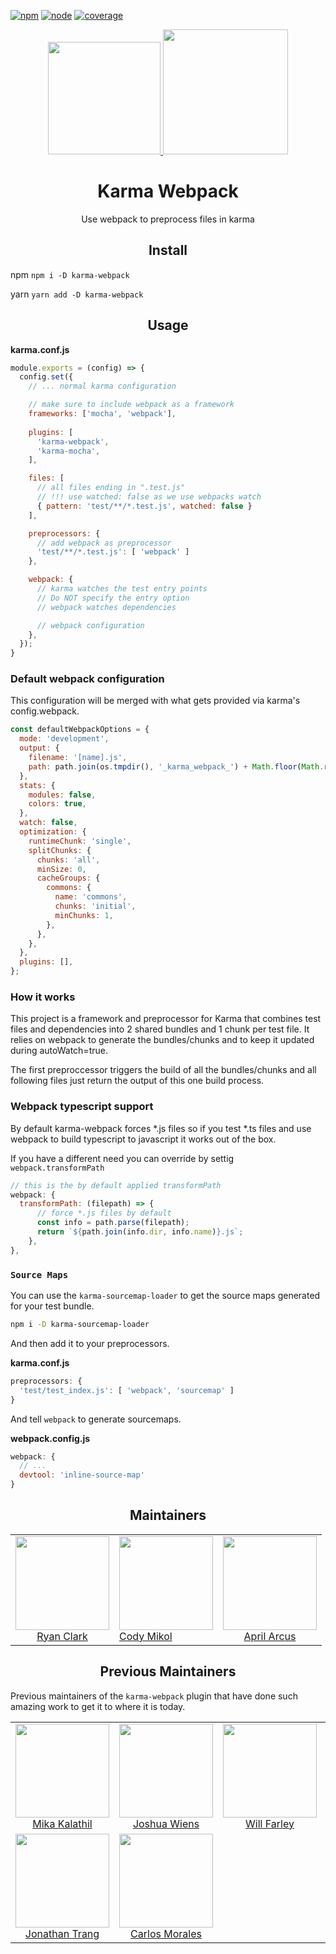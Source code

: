 [![npm][npm]][npm-url]
[![node][node]][node-url]
[![coverage][cover]][cover-url]

<div align="center">
  <a href='https://github.com/karma-runner/karma'>
    <img width="180" height="180"
      src="https://worldvectorlogo.com/logos/karma.svg">
  </a>
  <a href="https://github.com/webpack/webpack">
    <img width="200" height="200"
      src="https://cdn.rawgit.com/webpack/media/e7485eb2/logo/icon.svg">
  </a>
  <h1>Karma Webpack</h1>
  <p>Use webpack to preprocess files in karma<p>
</div>

<h2 align="center">Install</h2>

npm `npm i -D karma-webpack`

yarn `yarn add -D karma-webpack`

<h2 align="center">Usage</h2>

**karma.conf.js**
```js
module.exports = (config) => {
  config.set({
    // ... normal karma configuration

    // make sure to include webpack as a framework
    frameworks: ['mocha', 'webpack'],
    
    plugins: [
      'karma-webpack',
      'karma-mocha',
    ],

    files: [
      // all files ending in ".test.js"
      // !!! use watched: false as we use webpacks watch
      { pattern: 'test/**/*.test.js', watched: false }
    ],

    preprocessors: {
      // add webpack as preprocessor
      'test/**/*.test.js': [ 'webpack' ]
    },

    webpack: {
      // karma watches the test entry points
      // Do NOT specify the entry option
      // webpack watches dependencies

      // webpack configuration
    },
  });
}
```

### Default webpack configuration

This configuration will be merged with what gets provided via karma's config.webpack.

```js
const defaultWebpackOptions = {
  mode: 'development',
  output: {
    filename: '[name].js',
    path: path.join(os.tmpdir(), '_karma_webpack_') + Math.floor(Math.random() * 1000000),
  },
  stats: {
    modules: false,
    colors: true,
  },
  watch: false,
  optimization: {
    runtimeChunk: 'single',
    splitChunks: {
      chunks: 'all',
      minSize: 0,
      cacheGroups: {
        commons: {
          name: 'commons',
          chunks: 'initial',
          minChunks: 1,
        },
      },
    },
  },
  plugins: [],
};
```

### How it works

This project is a framework and preprocessor for Karma that combines test files and dependencies into 2 shared bundles and 1 chunk per test file. It relies on webpack to generate the bundles/chunks and to keep it updated during autoWatch=true.

The first preproccessor triggers the build of all the bundles/chunks and all following files just return the output of this one build process.

### Webpack typescript support

By default karma-webpack forces *.js files so if you test *.ts files and use webpack to build typescript to javascript it works out of the box.

If you have a different need you can override by settig `webpack.transformPath`

```js
// this is the by default applied transformPath
webpack: {
  transformPath: (filepath) => {
      // force *.js files by default
      const info = path.parse(filepath);
      return `${path.join(info.dir, info.name)}.js`;
    },
},
```

### `Source Maps`

You can use the `karma-sourcemap-loader` to get the source maps generated for your test bundle.

```bash
npm i -D karma-sourcemap-loader
```

And then add it to your preprocessors.

**karma.conf.js**
```js
preprocessors: {
  'test/test_index.js': [ 'webpack', 'sourcemap' ]
}
```

And tell `webpack` to generate sourcemaps.

**webpack.config.js**
```js
webpack: {
  // ...
  devtool: 'inline-source-map'
}
```

<h2 align="center">Maintainers</h2>

<table>
  <tbody>
    <tr>
      <td align="center">
        <img width="150" height="150"
        src="https://avatars0.githubusercontent.com/u/7922109?v=4&s=150">
        <br>
        <a href="https://github.com/ryanclark">Ryan Clark</a>
      </td>
      <td>
        <img width="150" height="150"
             src="https://avatars.githubusercontent.com/u/13606342?s=460&u=467cf9a106d2bb474cf627ffd4e0eac80d0b4705&v=4">
        <br>
        <a href="http://codymikol.com">Cody Mikol</a>
      </td>
      <td align="center">
        <img width="150" height="150"
        src="https://avatars3.githubusercontent.com/u/2045543?v=4&s=150">
        <br>
        <a href="https://github.com/AprilArcus">April Arcus</a>
      </td>
    </tr>
  <tbody>
</table>

<h2 align="center">Previous Maintainers</h2>

Previous maintainers of the `karma-webpack` plugin that have done such amazing work to get it to where it is today.

<table>
  <tbody>
    <tr>
      <td align="center">
        <img width="150" height="150"
        src="https://avatars.githubusercontent.com/u/4650931?v=3&s=150">
        </br>
        <a href="https://github.com/MikaAK">Mika Kalathil</a>
      </td>
      <td align="center">
        <img width="150" height="150"
        src="https://avatars.githubusercontent.com/u/8420490?v=3&s=150">
        <a href="https://github.com/d3viant0ne">Joshua Wiens</a>
      </td>
      <td align="center">
        <img width="150" height="150" src="https://avatars.githubusercontent.com/u/1919664?v=3&s=150">
        <a href="https://github.com/goldhand">Will Farley</a>
      </td>
      <td align="center">
        <img width="150" height="150"
        src="https://avatars.githubusercontent.com/u/1307954?v=3&s=150">
        <a href="https://github.com/DanielaValero">Daniela Valero</a>
      </td>
    </tr>
    <tr>
      <td align="center">
        <img width="150" height="150"
        src="https://avatars.githubusercontent.com/u/122108?v=3&s=150">
        <a href="https://github.com/jon301">Jonathan Trang</a>
      </td>
      <td align="center">
        <img width="150" height="150"
        src="https://avatars.githubusercontent.com/u/3285723?v=3&s=150">
        <a href="https://github.com/carlos-">Carlos Morales</a>
      </td>
    </tr>
  <tbody>
</table>


[npm]: https://img.shields.io/npm/v/karma-webpack.svg
[npm-url]: https://npmjs.com/package/karma-webpack

[node]: https://img.shields.io/node/v/karma-webpack.svg
[node-url]: https://nodejs.org

[cover]: https://codecov.io/gh/webpack-contrib/karma-webpack/branch/master/graph/badge.svg
[cover-url]: https://codecov.io/gh/webpack-contrib/karma-webpack
